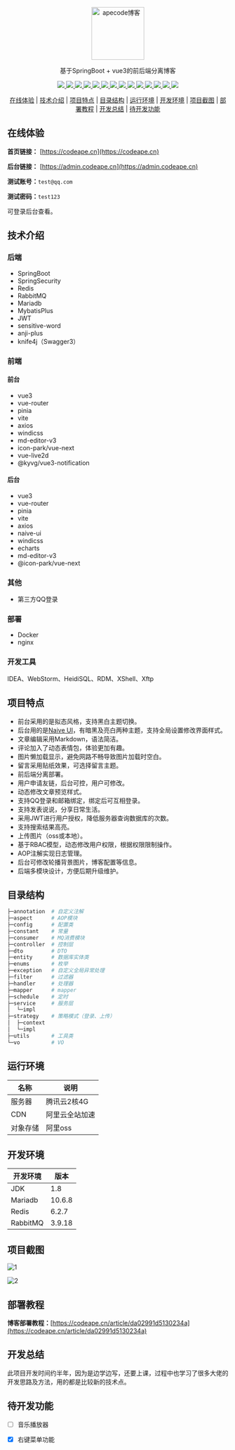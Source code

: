 <p align=center>
  <a href="https://codeape.cn">
    <img src="https://codeape.cn/sleaves.svg" width="120" height="120" alt="apecode博客">
  </a>
</p>
<p align="center">
基于SpringBoot + vue3的前后端分离博客
</p>
<p align="center">
    <a href="https://codeape.cn" target="_blank">
        <img src="https://img.shields.io/badge/license-MIT%2FApache--2.0-blue"/>
        <img src="https://img.shields.io/badge/JDK-1.8%2B-green"/>
        <img src="https://img.shields.io/badge/springboot-2.7.0-brightgreen"/>
        <img src="https://img.shields.io/badge/vue-3.2.40-yellowgreen"/>
        <img src="https://img.shields.io/badge/pinia-2.0.22-orange"/>
        <img src="https://img.shields.io/badge/vite-3.1.4-blue"/>
        <img src="https://img.shields.io/badge/windcss-3.5.6-blue"/>
        <img src="https://img.shields.io/badge/naive--ui-2.32.2-orange"/>
        <img src="https://img.shields.io/badge/redis-6.2.7-green"/>
        <img src="https://img.shields.io/badge/mariadb-10.6.8-red"/>
        <img src="https://img.shields.io/badge/rabbitmq-3.9.18--management-blue"/>
        <img src="https://img.shields.io/badge/nginx-1.23.3-yellowgreen"/>
        <img src="https://img.shields.io/badge/mybatis--plus-3.5.2-yellow"/>
        <img src="https://img.shields.io/badge/anji--plus-1.3.0-red"/>
    </a>
</p>
<p align="center">
  <a href="#在线体验">在线体验</a> | <a href="#技术介绍">技术介绍</a> | <a href="#项目特点">项目特点</a> | <a href="#目录结构">目录结构</a> | <a href="#运行环境">运行环境</a> | <a href="#开发环境">开发环境</a> | <a href="#项目截图">项目截图</a> | <a href="#部署教程">部署教程</a> | <a href="#开发总结">开发总结</a> | <a href="#待开发功能">待开发功能</a>
</p>


## 在线体验

**首页链接：** [https://codeape.cn](https://codeape.cn)

**后台链接：** [https://admin.codeape.cn](https://admin.codeape.cn)



**测试账号：**`test@qq.com`

**测试密码：**`test123`

可登录后台查看。

## 技术介绍

### 后端

* SpringBoot
* SpringSecurity
* Redis
* RabbitMQ
* Mariadb
* MybatisPlus
* JWT
* sensitive-word
* anji-plus
* knife4j（Swagger3）

### 前端

#### 前台

- vue3
- vue-router
- pinia
- vite
- axios
- windicss
- md-editor-v3
- icon-park/vue-next
- vue-live2d
- @kyvg/vue3-notification

#### 后台

- vue3
- vue-router
- pinia
- vite
- axios
- naive-ui
- windicss
- echarts
- md-editor-v3
- @icon-park/vue-next

### 其他

* 第三方QQ登录

### 部署

* Docker
* nginx

### 开发工具

IDEA、WebStorm、HeidiSQL、RDM、XShell、Xftp

## 项目特点

* 前台采用的是拟态风格，支持黑白主题切换。
* 后台用的是[Naive UI](https://www.naiveui.com/)，有暗黑及亮白两种主题，支持全局设置修改界面样式。
* 文章编辑采用Markdown，语法简洁。
* 评论加入了动态表情包，体验更加有趣。
* 图片懒加载显示，避免网路不畅导致图片加载时空白。
* 留言采用贴纸效果，可选择留言主题。
* 前后端分离部署。
* 用户申请友链，后台可控，用户可修改。
* 动态修改文章预览样式。
* 支持QQ登录和邮箱绑定，绑定后可互相登录。
* 支持发表说说，分享日常生活。
* 采用JWT进行用户授权，降低服务器查询数据库的次数。
* 支持搜索结果高亮。
* 上传图片（oss或本地）。
* 基于RBAC模型，动态修改用户权限，根据权限限制操作。
* AOP注解实现日志管理。
* 后台可修改轮播背景图片，博客配置等信息。
* 后端多模块设计，方便后期升级维护。

## 目录结构

```sh
├─annotation  # 自定义注解
├─aspect      # AOP模块
├─config      # 配置类
├─constant    # 常量
├─consumer    # MQ消费模块
├─controller  # 控制层
├─dto         # DTO
├─entity      # 数据库实体类
├─enums       # 枚举
├─exception   # 自定义全局异常处理
├─filter      # 过滤器
├─handler     # 处理器
├─mapper      # mapper
├─schedule    # 定时
├─service     # 服务层
│  └─impl
├─strategy    # 策略模式（登录、上传）
│  ├─context
│  └─impl
├─utils       # 工具类
└─vo          # VO
```

## 运行环境

| 名称     | 说明           |
| -------- | -------------- |
| 服务器   | 腾讯云2核4G    |
| CDN      | 阿里云全站加速 |
| 对象存储 | 阿里oss        |

## 开发环境

| 开发环境 | 版本   |
| -------- | ------ |
| JDK      | 1.8    |
| Mariadb  | 10.6.8 |
| Redis    | 6.2.7  |
| RabbitMQ | 3.9.18 |



## 项目截图

![1](https://apecode.oss-cn-chengdu.aliyuncs.com/article/0d1983d1fefa356ae214e886f5c685c2.png)

![2](https://apecode.oss-cn-chengdu.aliyuncs.com/article/d3bd777837b7f98bdfd013533889235f.png)



## 部署教程

**博客部署教程：**[https://codeape.cn/article/da02991d5130234a](https://codeape.cn/article/da02991d5130234a)

## 开发总结

此项目开发时间约半年，因为是边学边写，还要上课，过程中也学习了很多大佬的开发思路及方法，用的都是比较新的技术点。

## 待开发功能

- [ ] 音乐播放器

- [x] 右键菜单功能
